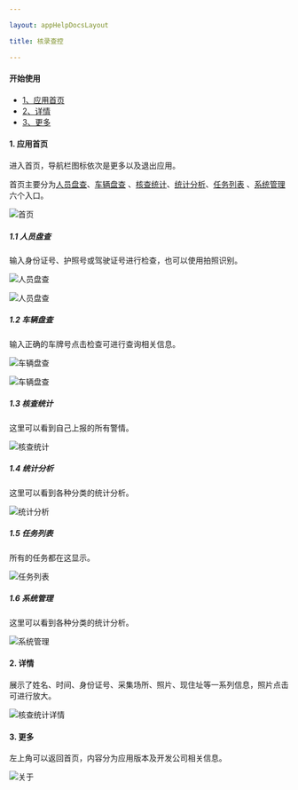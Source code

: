 ```yaml
---

layout: appHelpDocsLayout

title: 核录查控

---
```


#### 开始使用

* [1、应用首页](#home)
* [2、详情](#detail)
* [3、更多](#more)

#### 1. 应用首页 <span id="home"> </span>
进入首页，导航栏图标依次是更多以及退出应用。

首页主要分为[人员盘查](#person_check1)、[车辆盘查](#person_check2)
、[核查统计](#person_check3)、[统计分析](#person_check4)、[任务列表](#person_check5)
、[系统管理](#person_check6)六个入口。
<p></p>

![首页](./img/personcheck/home.jpg)
##### 1.1 人员盘查<span id="person_check1"> </span>
输入身份证号、护照号或驾驶证号进行检查，也可以使用拍照识别。
<p></p>

![人员盘查](./img/personcheck/personnel_check.jpg)

![人员盘查](./img/personcheck/personnel_check1.jpg)
##### 1.2 车辆盘查<span id="person_check2"> </span>
输入正确的车牌号点击检查可进行查询相关信息。
<p></p>

![车辆盘查](./img/personcheck/vehicle_inventory.jpg)

![车辆盘查](./img/personcheck/vehicle_inventory1.jpg)

##### 1.3 核查统计<span id="person_check3"> </span>
这里可以看到自己上报的所有警情。
<p></p>

![核查统计](./img/personcheck/verification_statistics.jpg)

##### 1.4 统计分析<span id="person_check4"> </span>
这里可以看到各种分类的统计分析。
<p></p>

![统计分析](./img/personcheck/statistical_analysis.jpg)

##### 1.5 任务列表<span id="person_check5"> </span>
所有的任务都在这显示。
<p></p>

![任务列表](./img/personcheck/task_list.jpg)

##### 1.6 系统管理<span id="person_check6"> </span>
这里可以看到各种分类的统计分析。
<p></p>

![系统管理](./img/personcheck/system_management.jpg)

#### 2. 详情 <span id="detail"> </span>
展示了姓名、时间、身份证号、采集场所、照片、现住址等一系列信息，照片点击可进行放大。
<p></p>

![核查统计详情](./img/personcheck/hecha_detail.jpg)

#### 3. 更多 <span id="more"> </span>
左上角可以返回首页，内容分为应用版本及开发公司相关信息。

![关于](./img/personcheck/about.jpg)
